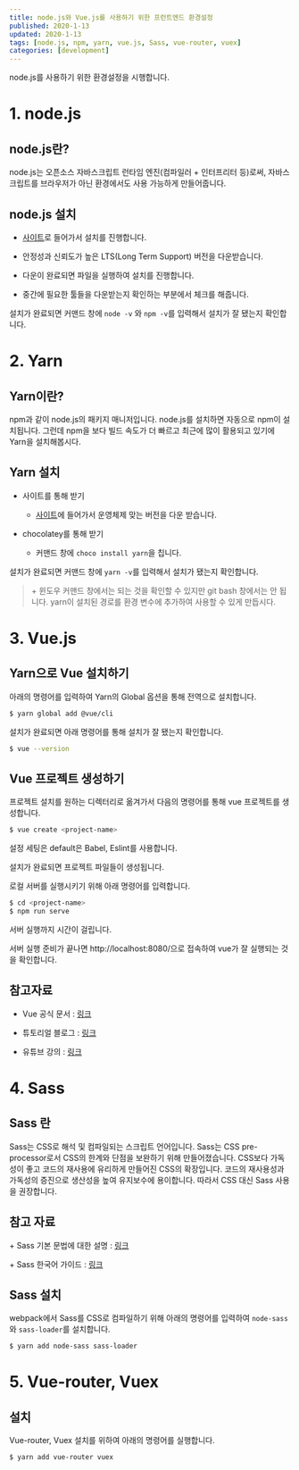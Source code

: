 ```yaml
---
title: node.js와 Vue.js를 사용하기 위한 프런트엔드 환경설정
published: 2020-1-13
updated: 2020-1-13
tags: [node.js, npm, yarn, vue.js, Sass, vue-router, vuex]
categories: [development]
---
```


node.js를 사용하기 위한 환경설정을 시행합니다.



# 1. node.js

## node.js란?

node.js는 오픈소스 자바스크립트 런타임 엔진(컴파일러 + 인터프리터 등)로써, 자바스크립트를 브라우저가 아닌 환경에서도 사용 가능하게 만들어줍니다.

## node.js 설치

- [사이트](https://nodejs.org/en/)로 들어가서 설치를 진행합니다.

- 안정성과 신뢰도가 높은 LTS(Long Term Support) 버전을 다운받습니다.

- 다운이 완료되면 파일을 실행하여 설치를 진행합니다.

- 중간에 필요한 툴들을 다운받는지 확인하는 부분에서 체크를 해줍니다.



설치가 완료되면 커맨드 창에 `node -v` 와 `npm -v`를 입력해서 설치가 잘 됐는지 확인합니다.



# 2. Yarn

## Yarn이란?

npm과 같이 node.js의 패키지 매니저입니다. node.js를 설치하면 자동으로 npm이 설치됩니다. 그런데  npm을 보다 빌드 속도가 더 빠르고 최근에 많이 활용되고 있기에 Yarn을 설치해봅시다.

## Yarn 설치

- 사이트를 통해 받기
  - [사이트](https://yarnpkg.com/en/docs/install)에 들어가서 운영체제 맞는 버전을 다운 받습니다.

- chocolatey를 통해 받기
  - 커맨드 창에 `choco install yarn`을 칩니다.

설치가 완료되면 커맨드 창에 `yarn -v`를 입력해서 설치가 됐는지 확인합니다.

> \+ 윈도우 커맨드 창에서는 되는 것을 확인할 수 있지만 git bash 창에서는 안 됩니다. yarn이 설치된 경로를 환경 변수에 추가하여 사용할 수 있게 만듭시다.



# 3. Vue.js

## Yarn으로 Vue 설치하기

아래의 명령어를 입력하여 Yarn의 Global 옵션을 통해 전역으로 설치합니다. 

```bash
$ yarn global add @vue/cli
```

설치가 완료되면 아래 명령어를 통해 설치가 잘 됐는지 확인합니다.

```bash
$ vue --version
```

## Vue 프로젝트 생성하기

프로젝트 설치를 원하는 디렉터리로 옮겨가서 다음의 명령어를 통해 vue 프로젝트를 생성합니다.

```bash
$ vue create <project-name>
```

설정 세팅은 default은 Babel, Eslint를 사용합니다.

설치가 완료되면 프로젝트 파일들이 생성됩니다.

로컬 서버를 실행시키기 위해 아래 명령어를 입력합니다.

```bash
$ cd <project-name>
$ npm run serve
```

서버 실행까지 시간이 걸립니다.

서버 실행 준비가 끝나면 http://localhost:8080/으로 접속하여 vue가 잘 실행되는 것을 확인합니다.

## 참고자료

- Vue 공식 문서 : [링크](https://kr.vuejs.org/v2/guide/)

- 튜토리얼 블로그 : [링크](https://www.opentutorials.org/module/3859/23234)

- 유튜브 강의 : [링크](https://www.youtube.com/channel/UCZ6yPRDNz9bNWySjAv8kUng/playlists)



# 4. Sass

## Sass 란

Sass는 CSS로 해석 및 컴파일되는 스크립트 언어입니다. Sass는 CSS pre-processor로서 CSS의 한계와 단점을 보완하기 위해 만들어졌습니다. CSS보다 가독성이 좋고 코드의 재사용에 유리하게 만들어진 CSS의 확장입니다. 코드의 재사용성과 가독성의 증진으로 생산성을 높여 유지보수에 용이합니다. 따라서 CSS 대신 Sass 사용을 권장합니다.

## 참고 자료

\+ Sass 기본 문법에 대한 설명 : [링크](https://velopert.com/1712)

\+ Sass 한국어 가이드 : [링크](https://sass-guidelin.es/ko/)

## Sass 설치

webpack에서 Sass를 CSS로 컴파일하기 위해 아래의 명령어를 입력하여 `node-sass`와 `sass-loader`를 설치합니다.

```bash
$ yarn add node-sass sass-loader
```



# 5. Vue-router, Vuex

## 설치

Vue-router, Vuex 설치를 위하여 아래의 명령어를 실행합니다.

```bash
$ yarn add vue-router vuex
```

